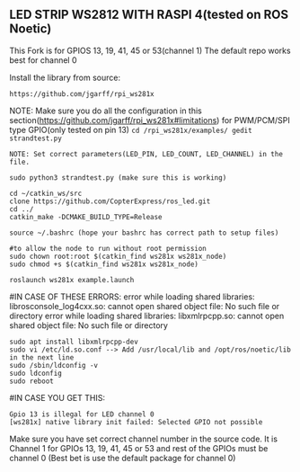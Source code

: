 ## LED STRIP WS2812 WITH RASPI 4(tested on ROS Noetic)
This Fork is for GPIOS 13, 19, 41, 45 or 53(channel 1)
The default repo works best for channel 0

Install the library from source:

```https://github.com/jgarff/rpi_ws281x```

NOTE: Make sure you do all the configuration in this section(https://github.com/jgarff/rpi_ws281x#limitations) for PWM/PCM/SPI type GPIO(only tested on pin 13)
``
cd /rpi_ws281x/examples/
gedit strandtest.py
``

``NOTE: Set correct parameters(LED_PIN, LED_COUNT, LED_CHANNEL) in the file.``

`sudo python3 strandtest.py (make sure this is working)`
```
cd ~/catkin_ws/src
clone https://github.com/CopterExpress/ros_led.git
cd ../
catkin_make -DCMAKE_BUILD_TYPE=Release

source ~/.bashrc (hope your bashrc has correct path to setup files)

#to allow the node to run without root permission
sudo chown root:root $(catkin_find ws281x ws281x_node)
sudo chmod +s $(catkin_find ws281x ws281x_node)

roslaunch ws281x example.launch
```

#IN CASE OF THESE ERRORS:
error while loading shared libraries: librosconsole_log4cxx.so: cannot open shared object file: No such file or directory
error while loading shared libraries: libxmlrpcpp.so: cannot open shared object file: No such file or directory
```
sudo apt install libxmlrpcpp-dev
sudo vi /etc/ld.so.conf --> Add /usr/local/lib and /opt/ros/noetic/lib in the next line
sudo /sbin/ldconfig -v
sudo ldconfig
sudo reboot
```
#IN CASE YOU GET THIS:
```
Gpio 13 is illegal for LED channel 0
[ws281x] native library init failed: Selected GPIO not possible
```
Make sure you have set correct channel number in the source code.
It is Channel 1 for GPIOs 13, 19, 41, 45 or 53 and rest of the GPIOs must be channel 0 (Best bet is use the default package for channel 0)


